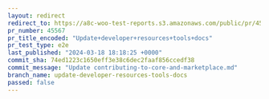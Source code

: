 ```yaml
---
layout: redirect
redirect_to: https://a8c-woo-test-reports.s3.amazonaws.com/public/pr/45567/e2e/index.html
pr_number: 45567
pr_title_encoded: "Update+developer+resources+tools+docs"
pr_test_type: e2e
last_published: "2024-03-18 18:18:25 +0000"
commit_sha: 74ed1223c1650eff3e38c6dec2faaf856ccedf38
commit_message: "Update contributing-to-core-and-marketplace.md"
branch_name: update-developer-resources-tools-docs
passed: false
---
```

